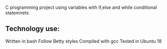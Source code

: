 C programming project using variables with if,else and while conditional statemnets
## Technology use:
Written in bash 
Follow Betty styles
Compiled with gcc
Tested in Ubuntu 18

